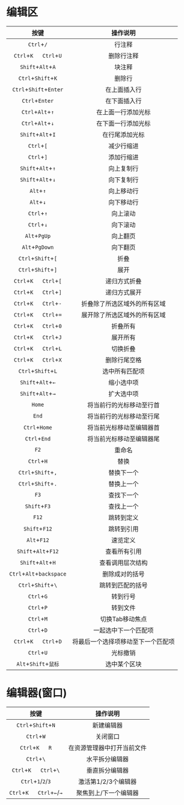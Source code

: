 # 编辑区
|按键|操作说明|
|:--:|:--:|
|`Ctrl`+`/`|行注释|
|`Ctrl`+`K` &emsp; `Ctrl`+`U`|删除行注释|
|`Shift`+`Alt`+`A`|块注释|
|`Ctrl`+`Shift`+`K`|删除行|
|`Ctrl`+`Shift`+`Enter`|在上面插入行|
|`Ctrl`+`Enter`|在下面插入行|
|`Ctrl`+`Alt`+`↑`|在上面一行添加光标|
|`Ctrl`+`Alt`+`↓`|在下面一行添加光标|
|`Shift`+`Alt`+`I`|在行尾添加光标|
|`Ctrl`+`[`|减少行缩进|
|`Ctrl`+`]`|添加行缩进|
|`Shift`+`Alt`+`↑`|向上复制行|
|`Shift`+`Alt`+`↓`|向下复制行|
|`Alt`+`↑`|向上移动行|
|`Alt`+`↓`|向下移动行|
|`Ctrl`+`↑`|向上滚动|
|`Ctrl`+`↓`|向下滚动|
|`Alt`+`PgUp`|向上翻页|
|`Alt`+`PgDown`|向下翻页|
|`Ctrl`+`Shift`+`[`|折叠|
|`Ctrl`+`Shift`+`]`|展开|
|`Ctrl`+`K` &emsp; `Ctrl`+`[`|递归方式折叠|
|`Ctrl`+`K` &emsp; `Ctrl`+`]`|递归方式展开|
|`Ctrl`+`K` &emsp; `Ctrl`+`-`|折叠除了所选区域外的所有区域|
|`Ctrl`+`K` &emsp; `Ctrl`+`=`|展开除了所选区域外的所有区域|
|`Ctrl`+`K` &emsp; `Ctrl`+`0`|折叠所有|
|`Ctrl`+`K` &emsp; `Ctrl`+`J`|展开所有|
|`Ctrl`+`K` &emsp; `Ctrl`+`L`|切换折叠|
|`Ctrl`+`K` &emsp; `Ctrl`+`X`|删除行尾空格|
|`Ctrl`+`Shift`+`L`|选中所有匹配项|
|`Shift`+`Alt`+`←`|缩小选中项|
|`Shift`+`Alt`+`→`|扩大选中项|
|`Home`|将当前行的光标移动至行首|
|`End`|将当前行的光标移动至行尾|
|`Ctrl`+`Home`|将当前光标移动至编辑器首|
|`Ctrl`+`End`|将当前光标移动至编辑器尾|
|`F2`|重命名|
|`Ctrl`+`H`|替换|
|`Ctrl`+`Shift`+`,`|替换下一个|
|`Ctrl`+`Shift`+`.`|替换上一个|
|`F3`|查找下一个|
|`Shift`+`F3`|查找上一个|
|`F12`|跳转到定义
|`Shift`+`F12`|跳转到引用|
|`Alt`+`F12`|速览定义|
|`Shift`+`Alt`+`F12`|查看所有引用|
|`Shift`+`Alt`+`H`|查看调用层次结构|
|`Ctrl`+`Alt`+`backspace`|删除成对的括号|
|`Ctrl`+`Shift`+`\`|跳转到匹配的括号|
|`Ctrl`+`G`|转到行号|
|`Ctrl`+`P`|转到文件|
|`Ctrl`+`M`|切换Tab移动焦点|
|`Ctrl`+`D`|一起选中下一个匹配项|
|`Ctrl`+`K` &emsp; `Ctrl`+`D`|将最后一个选择项移动至下一个匹配项|
|`Ctrl`+`U`|光标撤销|
|`Alt`+`Shift`+`鼠标`|选中某个区块|


# 编辑器(窗口)
|按键|操作说明|
|:--:|:--:|
|`Ctrl`+`Shift`+`N`|新建编辑器|
|`Ctrl`+`W`|关闭窗口|
|`Ctrl`+`K` &emsp; `R`|在资源管理器中打开当前文件|
|`Ctrl`+`\`|水平拆分编辑器|
|`Ctrl`+`K` &emsp; `Ctrl`+`\`|垂直拆分编辑器|
|`Ctrl`+`1`/`2`/`3`|激活第1/2/3个编辑器|
|`Ctrl`+`K` &emsp; `Ctrl`+`←`/`→`|聚焦到上/下一个编辑器|